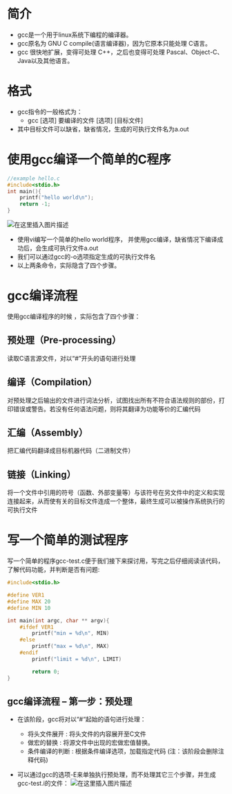 # 简介
- gcc是一个用于linux系统下编程的编译器。
- gcc原名为 GNU C compile(语言编译器)，因为它原本只能处理 C语言。
- gcc 很快地扩展，变得可处理 C++，之后也变得可处理 Pascal、Object-C、Java以及其他语言。
# 格式
- gcc指令的一般格式为：
	- gcc   [选项]   要编译的文件   [选项]    [目标文件] 
- 其中目标文件可以缺省，缺省情况，生成的可执行文件名为a.out

# 使用gcc编译一个简单的C程序
```c
//example hello.c
#include<stdio.h>
int main(){
    printf("hello world\n");
    return -1;
}
```
![在这里插入图片描述](https://img-blog.csdnimg.cn/1f58a399e51a4e4c9704de3b8791f6ca.png)
- 使用vi编写一个简单的hello world程序， 并使用gcc编译，缺省情况下编译成功后，会生成可执行文件a.out
- 我们可以通过gcc的-o选项指定生成的可执行文件名
- 以上两条命令，实际隐含了四个步骤。

# gcc编译流程
使用gcc编译程序的时候 ，实际包含了四个步骤：
## 预处理（Pre-processing）
读取C语言源文件，对以“#”开头的语句进行处理
## 编译（Compilation）
对预处理之后输出的文件进行词法分析，试图找出所有不符合语法规则的部份，打印错误或警告。若没有任何语法问题，则将其翻译为功能等价的汇编代码
## 汇编（Assembly）
把汇编代码翻译成目标机器代码（二进制文件）
## 链接（Linking）
将一个文件中引用的符号（函数、外部变量等）与该符号在另文件中的定义和实现连接起来，从而使有关的目标文件连成一个整体，最终生成可以被操作系统执行的可执行文件

# 写一个简单的测试程序
写一个简单的程序gcc-test.c便于我们接下来探讨用，写完之后仔细阅读该代码，了解代码功能，并判断是否有问题:

```c
#include<stdio.h>

#define VER1
#define MAX 20
#define MIN 10

int main(int argc, char ** argv){
    #ifdef VER1
        printf("min = %d\n", MIN)
    #else
        printf("max = %d\n", MAX)
    #endif
        printf("limit = %d\n", LIMIT)

        return 0;
}
```
## gcc编译流程 – 第一步：预处理
- 在该阶段，gcc将对以“#“起始的语句进行处理：
	- 将头文件展开	:  将头文件的内容展开至C文件
	- 做宏的替换	:  将源文件中出现的宏做宏值替换。
	- 条件编译的判断 : 根据条件编译选项，加载指定代码
(注：该阶段会删除注释代码)

- 可以通过gcc的选项-E来单独执行预处理，而不处理其它三个步骤，并生成gcc-test.i的文件：
![在这里插入图片描述](https://img-blog.csdnimg.cn/e1c031ce51df499f9dd08dc444091d6a.png)
